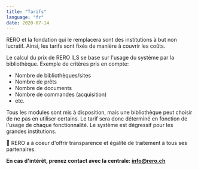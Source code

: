 ```yaml
---
title: "Tarifs"
language: "fr"
date: 2020-07-14
---
```



RERO et la fondation qui le remplacera sont des institutions à but non lucratif. Ainsi, les tarifs sont fixés de manière à couvrir les coûts.

Le calcul du prix de RERO ILS se base sur l'usage du système par la bibliothèque. Exemple de critères pris en compte:

* Nombre de bibliothèques/sites
* Nombre de prêts
* Nombre de documents
* Nombre de commandes (acquisition)
* etc.

Tous les modules sont mis à disposition, mais une bibliothèque peut choisir de ne pas en utiliser certains. Le tarif sera donc déterminé en fonction de l'usage de chaque fonctionnalité. Le système est dégressif pour les grandes institutions.

💙 RERO a à coeur d'offrir transparence et égalité de traitement à tous ses partenaires.

**En cas d'intérêt, prenez contact avec la centrale: info@rero.ch**


